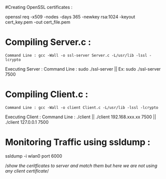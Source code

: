 #Creating OpenSSL certificates :

openssl req -x509 -nodes -days 365 -newkey rsa:1024 -keyout cert_key.pem -out cert_file.pem


# Compiling Server.c :

    Command Line : gcc -Wall -o ssl-server Server.c -L/usr/lib -lssl -lcrypto
  Executing Server :
    Command Line : sudo ./ssl-server <Port-Nummber> || Ex: sudo ./ssl-server 7500

# Compiling Client.c :
    Command Line : gcc -Wall -o client Client.c -L/usr/lib -lssl -lcrypto
  Executing Client :
    Command Line : ./client <IP-Address> <Port-Number> || ./client 192.168.xxx.xx 7500 || ./client 127.0.0.1 7500
		
# Monitoring Traffic using ssldump :
  ssldump -i wlan0 port 6000


   /*show the ceritficates to server and match them but here we are not using any client certificate*/